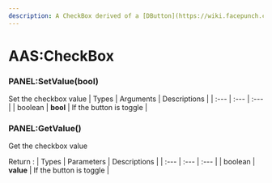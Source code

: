 ```yaml
---
description: A CheckBox derived of a [DButton](https://wiki.facepunch.com/gmod/DButton)
---
```

# AAS:CheckBox

### PANEL:SetValue(bool)
Set the checkbox value
| Types | Arguments | Descriptions |
| :--- | :--- | :--- |
| boolean | **bool** | If the button is toggle |


### PANEL:GetValue()
Get the checkbox value

Return :
| Types | Parameters | Descriptions |
| :--- | :--- | :--- |
| boolean | **value** | If the button is toggle |